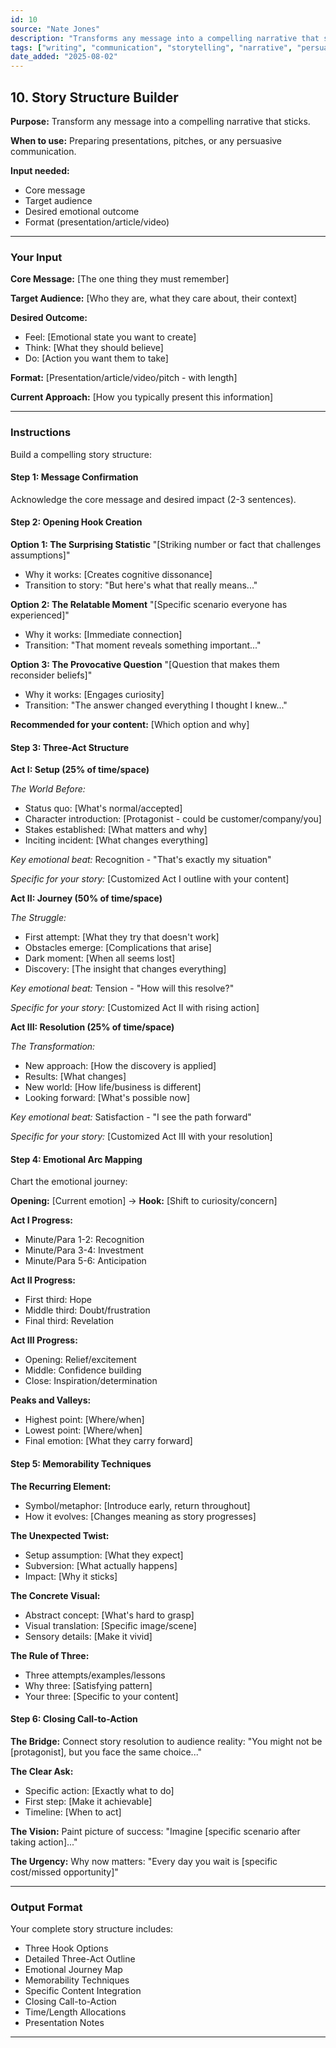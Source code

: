 ```yaml
---
id: 10
source: "Nate Jones"
description: "Transforms any message into a compelling narrative that sticks."
tags: ["writing", "communication", "storytelling", "narrative", "persuasion"]
date_added: "2025-08-02"
---
```


## 10\. Story Structure Builder

**Purpose:** Transform any message into a compelling narrative that sticks.

**When to use:** Preparing presentations, pitches, or any persuasive communication.

**Input needed:**

* Core message  
* Target audience  
* Desired emotional outcome  
* Format (presentation/article/video)

---

### **Your Input**

**Core Message:** \[The one thing they must remember\]

**Target Audience:** \[Who they are, what they care about, their context\]

**Desired Outcome:**

* Feel: \[Emotional state you want to create\]  
* Think: \[What they should believe\]  
* Do: \[Action you want them to take\]

**Format:** \[Presentation/article/video/pitch \- with length\]

**Current Approach:** \[How you typically present this information\]

---

### **Instructions**

Build a compelling story structure:

#### **Step 1: Message Confirmation**

Acknowledge the core message and desired impact (2-3 sentences).

#### **Step 2: Opening Hook Creation**

**Option 1: The Surprising Statistic** "\[Striking number or fact that challenges assumptions\]"

* Why it works: \[Creates cognitive dissonance\]  
* Transition to story: "But here's what that really means..."

**Option 2: The Relatable Moment** "\[Specific scenario everyone has experienced\]"

* Why it works: \[Immediate connection\]  
* Transition: "That moment reveals something important..."

**Option 3: The Provocative Question** "\[Question that makes them reconsider beliefs\]"

* Why it works: \[Engages curiosity\]  
* Transition: "The answer changed everything I thought I knew..."

**Recommended for your content:** \[Which option and why\]

#### **Step 3: Three-Act Structure**

**Act I: Setup (25% of time/space)**

*The World Before:*

* Status quo: \[What's normal/accepted\]  
* Character introduction: \[Protagonist \- could be customer/company/you\]  
* Stakes established: \[What matters and why\]  
* Inciting incident: \[What changes everything\]

*Key emotional beat:* Recognition \- "That's exactly my situation"

*Specific for your story:* \[Customized Act I outline with your content\]

**Act II: Journey (50% of time/space)**

*The Struggle:*

* First attempt: \[What they try that doesn't work\]  
* Obstacles emerge: \[Complications that arise\]  
* Dark moment: \[When all seems lost\]  
* Discovery: \[The insight that changes everything\]

*Key emotional beat:* Tension \- "How will this resolve?"

*Specific for your story:* \[Customized Act II with rising action\]

**Act III: Resolution (25% of time/space)**

*The Transformation:*

* New approach: \[How the discovery is applied\]  
* Results: \[What changes\]  
* New world: \[How life/business is different\]  
* Looking forward: \[What's possible now\]

*Key emotional beat:* Satisfaction \- "I see the path forward"

*Specific for your story:* \[Customized Act III with your resolution\]

#### **Step 4: Emotional Arc Mapping**

Chart the emotional journey:

**Opening:** \[Current emotion\] → **Hook:** \[Shift to curiosity/concern\]

**Act I Progress:**

* Minute/Para 1-2: Recognition  
* Minute/Para 3-4: Investment  
* Minute/Para 5-6: Anticipation

**Act II Progress:**

* First third: Hope  
* Middle third: Doubt/frustration  
* Final third: Revelation

**Act III Progress:**

* Opening: Relief/excitement  
* Middle: Confidence building  
* Close: Inspiration/determination

**Peaks and Valleys:**

* Highest point: \[Where/when\]  
* Lowest point: \[Where/when\]  
* Final emotion: \[What they carry forward\]

#### **Step 5: Memorability Techniques**

**The Recurring Element:**

* Symbol/metaphor: \[Introduce early, return throughout\]  
* How it evolves: \[Changes meaning as story progresses\]

**The Unexpected Twist:**

* Setup assumption: \[What they expect\]  
* Subversion: \[What actually happens\]  
* Impact: \[Why it sticks\]

**The Concrete Visual:**

* Abstract concept: \[What's hard to grasp\]  
* Visual translation: \[Specific image/scene\]  
* Sensory details: \[Make it vivid\]

**The Rule of Three:**

* Three attempts/examples/lessons  
* Why three: \[Satisfying pattern\]  
* Your three: \[Specific to your content\]

#### **Step 6: Closing Call-to-Action**

**The Bridge:** Connect story resolution to audience reality: "You might not be \[protagonist\], but you face the same choice..."

**The Clear Ask:**

* Specific action: \[Exactly what to do\]  
* First step: \[Make it achievable\]  
* Timeline: \[When to act\]

**The Vision:** Paint picture of success: "Imagine \[specific scenario after taking action\]..."

**The Urgency:** Why now matters: "Every day you wait is \[specific cost/missed opportunity\]"

---

### **Output Format**

Your complete story structure includes:

* Three Hook Options  
* Detailed Three-Act Outline  
* Emotional Journey Map  
* Memorability Techniques  
* Specific Content Integration  
* Closing Call-to-Action  
* Time/Length Allocations  
* Presentation Notes

---